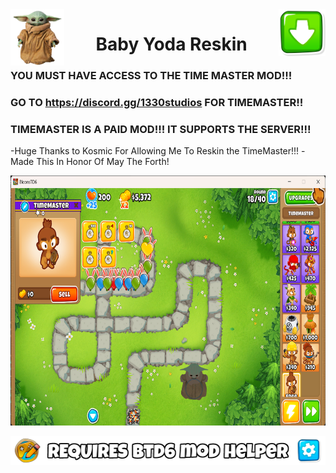 <a href="https://github.com/AnakinSkywalker066/BabyYodaReskin/releases/download/new/BabyYodaReskin.dll">
    <img align="left" alt="Icon" height="90" src="Assets/Icon.png">
    <img align="right" alt="Download" height="75" src="https://raw.githubusercontent.com/gurrenm3/BTD-Mod-Helper/master/BloonsTD6%20Mod%20Helper/Resources/DownloadBtn.png">
</a>

<h1 align="center">Baby Yoda Reskin</h1>

### YOU MUST HAVE ACCESS TO THE TIME MASTER MOD!!!

### GO TO https://discord.gg/1330studios FOR TIMEMASTER!!

### TIMEMASTER IS A PAID MOD!!! IT SUPPORTS THE SERVER!!!
-Huge Thanks to Kosmic For Allowing Me To Reskin the TimeMaster!!!
-Made This In Honor Of May The Forth!

<img alt="Screenshot" height="400" src="Assets/yoda.png"/>


[![Requires BTD6 Mod Helper](https://raw.githubusercontent.com/gurrenm3/BTD-Mod-Helper/master/banner.png)](https://github.com/gurrenm3/BTD-Mod-Helper#readme)
